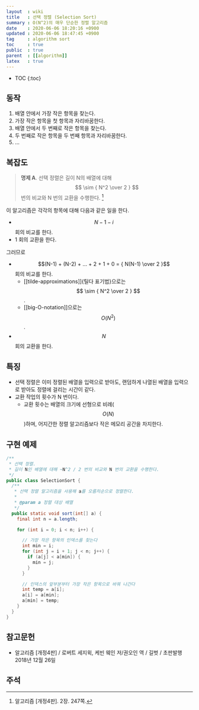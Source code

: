 ```yaml
---
layout  : wiki
title   : 선택 정렬 (Selection Sort)
summary : O(N^2)의 매우 단순한 정렬 알고리즘
date    : 2020-06-06 18:20:16 +0900
updated : 2020-06-06 18:47:45 +0900
tag     : algorithm sort
toc     : true
public  : true
parent  : [[algorithm]]
latex   : true
---
```

* TOC
{:toc}

## 동작

1. 배열 안에서 가장 작은 항목을 찾는다.
2. 가장 작은 항목을 첫 항목과 자리바꿈한다.
3. 배열 안에서 두 번째로 작은 항목을 찾는다.
4. 두 번째로 작은 항목을 두 번째 항목과 자리바꿈한다.
5. ...

## 복잡도

> **명제 A**. 선택 정렬은 길이 N의 배열에 대해 $$ \sim { N^2 \over 2 } $$ 번의 비교와 N 번의 교환을 수행한다.
[^sedgewick-247]

이 알고리즘은 각각의 항목에 대해 다음과 같은 일을 한다.

- $$N - 1 - i$$ 회의 비교를 한다.
- 1 회의 교환을 한다.

그러므로

- $$(N-1) + (N-2) + ... + 2 + 1 + 0 = { N(N-1) \over 2 }$$ 회의 비교를 한다.
    - [[tilde-approximations]]{틸다 표기법}으로는 $$ \sim { N^2 \over 2 } $$.
    - [[big-O-notation]]으로는 $$ O(N^2) $$.
- $$N$$회의 교환을 한다.

## 특징

- 선택 정렬은 이미 정렬된 배열을 입력으로 받아도, 랜덤하게 나열된 배열을 입력으로 받아도 정렬에 걸리는 시간이 같다.
- 교환 작업의 횟수가 N 번이다.
    - 교환 횟수는 배열의 크기에 선형으로 비례($$O(N)$$)하며, 어지간한 정렬 알고리즘보다 작은 메모리 공간을 차지한다.

## 구현 예제

```java
/**
 * 선택 정렬.
 * 길이 N인 배열에 대해 ~N^2 / 2 번의 비교와 N 번의 교환을 수행한다.
 */
public class SelectionSort {
  /**
   * 선택 정렬 알고리즘을 사용해 a를 오름차순으로 정렬한다.
   *
   * @param a 정렬 대상 배열
   */
  public static void sort(int[] a) {
    final int n = a.length;

    for (int i = 0; i < n; i++) {

      // 가장 작은 항목의 인덱스를 찾는다
      int min = i;
      for (int j = i + 1; j < n; j++) {
        if (a[j] < a[min]) {
          min = j;
        }
      }

      // 인덱스의 앞부분부터 가장 작은 항목으로 바꿔 나간다
      int temp = a[i];
      a[i] = a[min];
      a[min] = temp;
    }
  }
}
```

## 참고문헌

- 알고리즘 [개정4판] / 로버트 세지윅, 케빈 웨인 저/권오인 역 / 길벗 / 초판발행 2018년 12월 26일

## 주석

[^sedgewick-247]: 알고리즘 [개정4판]. 2장. 247쪽.

